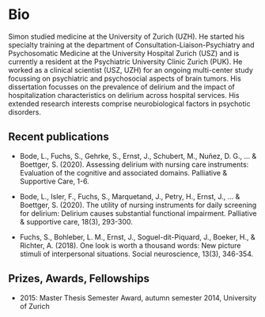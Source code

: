 # Bio
Simon studied medicine at the University of Zurich (UZH). He started his
specialty training at the department of Consultation-Liaison-Psychiatry
and Psychosomatic Medicine at the University Hospital Zurich (USZ) and
is currently a resident at the Psychiatric University Clinic Zurich
(PUK). He worked as a clinical scientist (USZ, UZH) for an ongoing
multi-center study focussing on psychiatric and psychosocial aspects of
brain tumors. His dissertation focusses on the prevalence of delirium
and the impact of hospitalization characteristics on delirium across
hospital services. His extended research interests comprise
neurobiological factors in psychotic disorders.

## Recent publications
- Bode, L., Fuchs, S., Gehrke, S., Ernst, J., Schubert, M., Nuñez,
  D. G., ... & Boettger, S. (2020). Assessing delirium with nursing care
  instruments: Evaluation of the cognitive and associated
  domains. Palliative & Supportive Care, 1-6.

- Bode, L., Isler, F., Fuchs, S., Marquetand, J., Petry, H., Ernst, J.,
  ... & Boettger, S. (2020). The utility of nursing instruments for
  daily screening for delirium: Delirium causes substantial functional
  impairment. Palliative & supportive care, 18(3), 293-300.

- Fuchs, S., Bohleber, L. M., Ernst, J., Soguel-dit-Piquard, J., Boeker,
  H., & Richter, A. (2018). One look is worth a thousand words: New
  picture stimuli of interpersonal situations. Social neuroscience,
  13(3), 346-354.

## Prizes, Awards, Fellowships
- 2015: Master Thesis Semester Award, autumn semester 2014, University
  of Zurich
